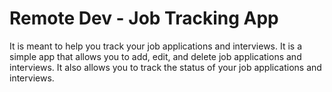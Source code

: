 # Remote Dev - Job Tracking App

It is meant to help you track your job applications and interviews. It is a simple app that allows you to add, edit, and delete job applications and interviews. It also allows you to track the status of your job applications and interviews.

